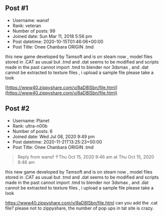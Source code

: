## Post #1
- Username: wansf
- Rank: veteran
- Number of posts: 99
- Joined date: Sun Mar 11, 2018 5:56 pm
- Post datetime: 2020-10-15T01:46:06+00:00
- Post Title: Onee Chanbara ORIGIN .tmd

this new game developed by Tamsoft and is on steam now , model files stored in .CAT as usual but .tmd and .dat seems to be modified and scripts made in the past cannot import .tmd to blender nor 3dsmax , and .dat cannot be extracted to texture files , i upload a sample file please take a look    

[https://www40.zippyshare.com/v/8aD8ISbn/file.html](https://www40.zippyshare.com/v/8aD8ISbn/file.html)
## Post #2
- Username: Planet
- Rank: ultra-n00b
- Number of posts: 6
- Joined date: Wed Jul 08, 2020 9:49 pm
- Post datetime: 2020-11-21T13:25:23+00:00
- Post Title: Onee Chanbara ORIGIN .tmd

> Reply from wansf ↑Thu Oct 15, 2020 9:46 am at Thu Oct 15, 2020 9:46 am
>
> 
this new game developed by Tamsoft and is on steam now , model files stored in .CAT as usual but .tmd and .dat seems to be modified and scripts made in the past cannot import .tmd to blender nor 3dsmax , and .dat cannot be extracted to texture files , i upload a sample file please take a look    

https://www40.zippyshare.com/v/8aD8ISbn/file.html
can  you add the .cat file? please not to zippyshare, the number of pop ups in tat site is crazy.
